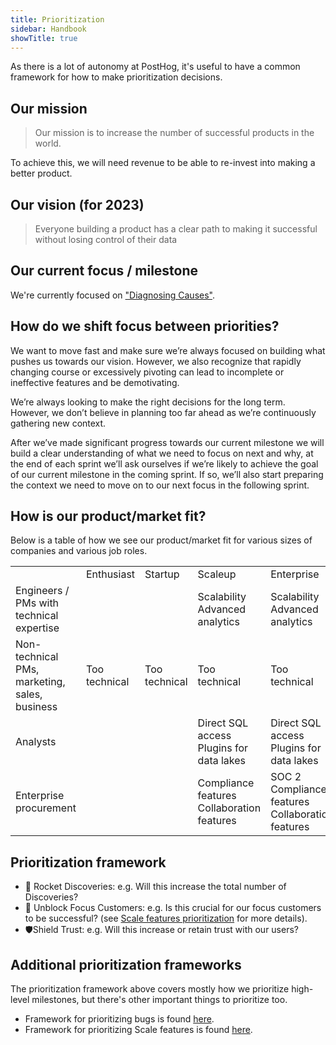 ```yaml
---
title: Prioritization
sidebar: Handbook
showTitle: true
---
```


As there is a lot of autonomy at PostHog, it's useful to have a common framework for how to make prioritization decisions.


## Our mission

> Our mission is to increase the number of successful products in the world.

To achieve this, we will need revenue to be able to re-invest into making a better product.

## Our vision (for 2023)

> Everyone building a product has a clear path to making it successful without losing control of their data

## Our current focus / milestone

We're currently focused on ["Diagnosing Causes"](/handbook/strategy/strategy).

## How do we shift focus between priorities?

We want to move fast and make sure we’re always focused on building what pushes us towards our vision. However, we also recognize that rapidly changing course or excessively pivoting can lead to incomplete or ineffective features and be demotivating.

We’re always looking to make the right decisions for the long term. However, we don’t believe in planning too far ahead as we’re continuously gathering new context.

After we’ve made significant progress towards our current milestone we will build a clear understanding of what we need to focus on next and why, at the end of each sprint we’ll ask ourselves if we’re likely to achieve the goal of our current milestone in the coming sprint. If so, we’ll also start preparing the context we need to move on to our next focus in the following sprint. 


## How is our product/market fit?

Below is a table of how we see our product/market fit for various sizes of companies and various job roles.

<span class="table-borders">
<table>
    <tr>
        <td></td>
        <td>Enthusiast</td>
        <td>Startup</td>
        <td>Scaleup</td>
        <td>Enterprise</td>
    </tr>
    <tr>
        <td>Engineers / PMs with technical expertise</td>
        <td style="background:var(--success)"></td>
        <td style="background:var(--success)"></td>
        <td style="background:var(--warning)">Scalability<br />Advanced analytics</td>
        <td style="background:var(--warning)">Scalability<br />Advanced analytics</td>
    </tr>
    <tr>
        <td>Non-technical PMs, marketing, sales, business</td>
        <td style="background:var(--warning)">Too technical</td>
        <td style="background:var(--warning)">Too technical</td>
        <td style="background:var(--warning)">Too technical</td>
        <td style="background:var(--warning)">Too technical</td>
    </tr>
    <tr>
        <td>Analysts</td>
        <td style="background:var(--success)"></td>
        <td style="background:var(--success)"></td>
        <td style="background:var(--warning)">Direct SQL access<br />Plugins for data lakes</td>
        <td style="background:var(--warning)">Direct SQL access<br />Plugins for data lakes</td>
    </tr>
    <tr>
        <td>Enterprise procurement</td>
        <td style="background:var(--muted)"></td>
        <td style="background:var(--muted)"></td>
        <td style="background:var(--warning)">Compliance features<br />Collaboration features</td>
        <td style="background:var(--warning)">SOC 2<br />Compliance features<br />Collaboration features</td>
    </tr>
</table>
</span>

## Prioritization framework


- 🚀 Rocket Discoveries: e.g. Will this increase the total number of Discoveries?
- 🚧 Unblock Focus Customers: e.g. Is this crucial for our focus customers to be successful? (see [Scale features prioritization][scale] for more details).
- 🛡Shield Trust: e.g. Will this increase or retain trust with our users?

## Additional prioritization frameworks

The prioritization framework above covers mostly how we prioritize high-level milestones, but there's other important things to prioritize too.
- Framework for prioritizing bugs is found [here](/handbook/engineering/bug-prioritization).
- Framework for prioritizing Scale features is found [here][scale].

[scale]: /handbook/engineering/scale-features-prioritization
